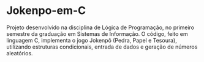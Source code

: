 # Jokenpo-em-C
Projeto desenvolvido na disciplina de Lógica de Programação, no primeiro semestre da graduação em Sistemas de Informação. O código, feito em linguagem C, implementa o jogo Jokenpô (Pedra, Papel e Tesoura), utilizando estruturas condicionais, entrada de dados e geração de números aleatórios.
